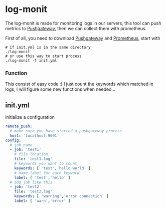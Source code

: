 # log-monit

The log-monit is made for monitoring logs in our servers, this tool can push metrics to [Pushgateway](https://github.com/prometheus/pushgateway), then we can collect them with prometheus.

First of all, you need to download [Pushgateway](https://github.com/prometheus/pushgateway) and [Prometheus](https://github.com/prometheus/prometheus), start with

```shell
# If init.yml is in the same directory
./log-monit
# or use this way to start process
./log-monit -f init.yml
```

### Function

This consist of easy code :) I just count the keywords which matched in logs, I will figure some new functions when needed...

## init.yml

Initialize a configuration

```yaml
remote_push:
  # make sure you have started a pushgateway process
  host: 'localhost:9091'
config:
  # job name 
  - job: 'test1'
    # file location
    file: 'test1.log'
    # keywords you want to count
    keywords: [ 'test','hello world' ]
    # name label for each keyword
    label: [ 'test','hello' ]
  # add job like this
  - job: 'test2'
    file: 'test2.log'
    keywords: [ 'warning','error connection' ]
    label: [ 'warn','error' ]

```



